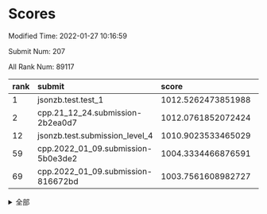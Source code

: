 # Scores

Modified Time: 2022-01-27 10:16:59

Submit Num: 207

All Rank Num: 89117

| rank |               submit               |       score        |       sigma        | pk_num |
| :--- | :--------------------------------- | :----------------- | :----------------- | :----- |
| 1    | jsonzb.test.test_1                 | 1012.5262473851988 | 0.7956478200537985 | 1720   |
| 2    | cpp.21_12_24.submission-2b2ea0d7   | 1012.0761852072424 | 0.8018148211280264 | 1721   |
| 12   | jsonzb.test.submission_level_4     | 1010.9023533465029 | 0.768870761776386  | 1727   |
| 59   | cpp.2022_01_09.submission-5b0e3de2 | 1004.3334466876591 | 0.7181406713609865 | 1722   |
| 69   | cpp.2022_01_09.submission-816672bd | 1003.7561608982727 | 0.7247508524347209 | 1720   |


<details>
<summary>全部</summary>

| rank |                 submit                 |       score        |       sigma        | pk_num |
| :--- | :------------------------------------- | :----------------- | :----------------- | :----- |
| 1    | jsonzb.test.test_1                     | 1012.5262473851988 | 0.7956478200537985 | 1720   |
| 2    | cpp.21_12_24.submission-2b2ea0d7       | 1012.0761852072424 | 0.8018148211280264 | 1721   |
| 3    | gobigger.level_3.submission_level_3_31 | 1012.0693559548702 | 0.7788549818486272 | 1723   |
| 4    | gobigger.level_3.submission_level_3_2  | 1011.9253066932985 | 0.7805426960626738 | 1726   |
| 5    | gobigger.level_3.submission_level_3_44 | 1011.6132767228679 | 0.7860585296582213 | 1723   |
| 6    | gobigger.level_3.submission_level_3_29 | 1011.5598525353735 | 0.7531371016249957 | 1721   |
| 7    | gobigger.level_3.submission_level_3_30 | 1011.2342777026084 | 0.75613263111451   | 1721   |
| 8    | gobigger.level_3.submission_level_3_49 | 1011.1577199466941 | 0.7793699501819527 | 1724   |
| 9    | gobigger.level_3.submission_level_3_20 | 1011.0731206184249 | 0.777767291545304  | 1723   |
| 10   | gobigger.level_3.submission_level_3_41 | 1011.0104063445132 | 0.7771293537979713 | 1722   |
| 11   | gobigger.level_3.submission_level_3_48 | 1010.9874597088591 | 0.7849114276220559 | 1725   |
| 12   | jsonzb.test.submission_level_4         | 1010.9023533465029 | 0.768870761776386  | 1727   |
| 13   | gobigger.level_3.submission_level_3_6  | 1010.8754402184617 | 0.766918308760337  | 1724   |
| 14   | gobigger.level_3.submission_level_3_42 | 1010.8070209979458 | 0.7843491835475317 | 1720   |
| 15   | gobigger.level_3.submission_level_3_26 | 1010.7695482654898 | 0.7884787860430874 | 1724   |
| 16   | gobigger.level_3.submission_level_3_43 | 1010.5831788114609 | 0.7715746189536945 | 1715   |
| 17   | gobigger.level_3.submission_level_3_11 | 1010.5664625888232 | 0.7566749593722858 | 1721   |
| 18   | gobigger.level_3.submission_level_3_40 | 1010.561513117076  | 0.7580317250282069 | 1726   |
| 19   | gobigger.level_3.submission_level_3_28 | 1010.5488405189851 | 0.7645869968976298 | 1723   |
| 20   | gobigger.level_3.submission_level_3_35 | 1010.5347025289174 | 0.7528529954364509 | 1722   |
| 21   | gobigger.level_3.submission_level_3_12 | 1010.4709531400365 | 0.7797254939491064 | 1725   |
| 22   | gobigger.level_3.submission_level_3_16 | 1010.4674564279958 | 0.7807949562909278 | 1720   |
| 23   | gobigger.level_3.submission_level_3_7  | 1010.4661463962732 | 0.7693927441151561 | 1723   |
| 24   | gobigger.level_3.submission_level_3_32 | 1010.3724721498768 | 0.7482445755090706 | 1723   |
| 25   | gobigger.level_3.submission_level_3_27 | 1010.3302700293915 | 0.7561459351774418 | 1721   |
| 26   | gobigger.level_3.submission_level_3_9  | 1010.2890573620427 | 0.747492103893311  | 1720   |
| 27   | gobigger.level_3.submission_level_3_10 | 1010.2585857903913 | 0.7564504018774645 | 1724   |
| 28   | gobigger.level_3.submission_level_3_0  | 1010.2498907952258 | 0.756145819571645  | 1717   |
| 29   | gobigger.level_3.submission_level_3_25 | 1010.1847924485152 | 0.7706107980264721 | 1722   |
| 30   | gobigger.level_3.submission_level_3_21 | 1010.1466686329841 | 0.7626588528309939 | 1721   |
| 31   | gobigger.level_3.submission_level_3_39 | 1010.0349324611122 | 0.7452920364617922 | 1727   |
| 32   | gobigger.level_3.submission_level_3_8  | 1009.9984258502237 | 0.7523554370255227 | 1720   |
| 33   | gobigger.level_3.submission_level_3_24 | 1009.9489613129357 | 0.7541314587285344 | 1724   |
| 34   | gobigger.level_3.submission_level_3_18 | 1009.8725022964742 | 0.7422246391172674 | 1723   |
| 35   | gobigger.level_3.submission_level_3_22 | 1009.8512836675545 | 0.7911491516296617 | 1724   |
| 36   | gobigger.level_3.submission_level_3_23 | 1009.8280083764377 | 0.7379120541726739 | 1724   |
| 37   | gobigger.level_3.submission_level_3_33 | 1009.8108748698561 | 0.7309636374555954 | 1727   |
| 38   | gobigger.level_3.submission_level_3_15 | 1009.7177080599632 | 0.7552416732983243 | 1718   |
| 39   | gobigger.level_3.submission_level_3_1  | 1009.6456815330704 | 0.7352416495171643 | 1719   |
| 40   | gobigger.level_3.submission_level_3_34 | 1009.5805617390487 | 0.7400994536334867 | 1723   |
| 41   | gobigger.level_3.submission_level_3_3  | 1009.4408260669873 | 0.7522590981256447 | 1721   |
| 42   | gobigger.level_3.submission_level_3_5  | 1009.3857374755544 | 0.7379745908160906 | 1723   |
| 43   | gobigger.level_3.submission_level_3_14 | 1009.2929477624609 | 0.7414889917435643 | 1719   |
| 44   | gobigger.level_3.submission_level_3_38 | 1009.2560493678178 | 0.7485424451804494 | 1718   |
| 45   | gobigger.level_3.submission_level_3_4  | 1009.1988023604745 | 0.7593648453163021 | 1721   |
| 46   | gobigger.level_3.submission_level_3_13 | 1009.1845911591091 | 0.7573962852734404 | 1723   |
| 47   | gobigger.level_3.submission_level_3_36 | 1009.1554098313597 | 0.7477158390461818 | 1725   |
| 48   | gobigger.level_3.submission_level_3_46 | 1009.1098661206292 | 0.7384416596556067 | 1722   |
| 49   | gobigger.level_3.submission_level_3_47 | 1009.0339795192558 | 0.7518510166211768 | 1725   |
| 50   | gobigger.level_3.submission_level_3_17 | 1008.8578868640594 | 0.7476628912746095 | 1720   |
| 51   | gobigger.level_3.submission_level_3_37 | 1008.6470302750819 | 0.7384346726435556 | 1716   |
| 52   | gobigger.level_3.submission_level_3_19 | 1007.9652849421858 | 0.7285481967130536 | 1718   |
| 53   | gobigger.level_3.submission_level_3_45 | 1007.68071051955   | 0.7300906692598711 | 1721   |
| 54   | gobigger.level_1.submission_level_1_20 | 1004.7538363653146 | 0.7243350697412083 | 1718   |
| 55   | gobigger.level_1.submission_level_1_23 | 1004.7528454176222 | 0.7387994046268125 | 1723   |
| 56   | gobigger.level_1.submission_level_1_40 | 1004.7354676528895 | 0.7286917409582212 | 1723   |
| 57   | gobigger.level_1.submission_level_1_45 | 1004.6630411382695 | 0.724061971266972  | 1720   |
| 58   | gobigger.level_1.submission_level_1_16 | 1004.5944646985785 | 0.7415931732737305 | 1719   |
| 59   | cpp.2022_01_09.submission-5b0e3de2     | 1004.3334466876591 | 0.7181406713609865 | 1722   |
| 60   | gobigger.level_1.submission_level_1_30 | 1004.1860189332745 | 0.735926538250422  | 1722   |
| 61   | gobigger.level_1.submission_level_1_7  | 1004.1714437760295 | 0.7227473327938655 | 1721   |
| 62   | gobigger.level_1.submission_level_1_47 | 1004.0852497651247 | 0.7238511534206641 | 1722   |
| 63   | gobigger.level_1.submission_level_1_27 | 1004.0774437688804 | 0.7215363008550526 | 1720   |
| 64   | gobigger.level_1.submission_level_1_36 | 1004.053485185899  | 0.708894871199283  | 1726   |
| 65   | gobigger.level_1.submission_level_1_6  | 1004.022137307444  | 0.7287289631634508 | 1722   |
| 66   | gobigger.level_1.submission_level_1_17 | 1003.9707230395292 | 0.7206422057346589 | 1720   |
| 67   | gobigger.level_1.submission_level_1_42 | 1003.781873698202  | 0.7147574726278088 | 1718   |
| 68   | gobigger.level_1.submission_level_1_43 | 1003.7674095484315 | 0.7249672849027987 | 1723   |
| 69   | cpp.2022_01_09.submission-816672bd     | 1003.7561608982727 | 0.7247508524347209 | 1720   |
| 70   | gobigger.level_1.submission_level_1_22 | 1003.7366472874227 | 0.7230290538202745 | 1724   |
| 71   | gobigger.level_1.submission_level_1_44 | 1003.6355977249677 | 0.7312597924111515 | 1724   |
| 72   | gobigger.level_1.submission_level_1_2  | 1003.6328552274119 | 0.717857552440549  | 1721   |
| 73   | gobigger.level_1.submission_level_1_3  | 1003.626963530521  | 0.7105676870346306 | 1729   |
| 74   | gobigger.level_1.submission_level_1_39 | 1003.5951432869849 | 0.7222856310605706 | 1727   |
| 75   | gobigger.level_1.submission_level_1_49 | 1003.5850168974706 | 0.725061378008361  | 1727   |
| 76   | gobigger.level_1.submission_level_1_5  | 1003.5442647193419 | 0.7123917350180328 | 1720   |
| 77   | gobigger.level_1.submission_level_1_1  | 1003.531856801598  | 0.7233062108524974 | 1727   |
| 78   | gobigger.level_1.submission_level_1_28 | 1003.4820160811746 | 0.7195548213071123 | 1721   |
| 79   | gobigger.level_1.submission_level_1_21 | 1003.4287941958377 | 0.722482465684176  | 1720   |
| 80   | gobigger.level_1.submission_level_1_34 | 1003.3063575888101 | 0.7231071339945484 | 1727   |
| 81   | gobigger.level_1.submission_level_1_26 | 1003.2720533960091 | 0.7221220627125926 | 1724   |
| 82   | gobigger.level_1.submission_level_1_11 | 1003.2508446362815 | 0.7209892285168863 | 1724   |
| 83   | gobigger.level_1.submission_level_1_32 | 1003.2459787533115 | 0.7103486415933529 | 1723   |
| 84   | gobigger.level_1.submission_level_1_18 | 1003.2459221572695 | 0.7320498237802406 | 1719   |
| 85   | gobigger.level_1.submission_level_1_19 | 1003.2259263176785 | 0.7129651557170614 | 1725   |
| 86   | gobigger.level_1.submission_level_1_38 | 1003.2072861883015 | 0.712051842466557  | 1717   |
| 87   | gobigger.level_1.submission_level_1_24 | 1003.1900714867256 | 0.7168070183694931 | 1722   |
| 88   | gobigger.level_1.submission_level_1_10 | 1003.1809675598417 | 0.7293734581894032 | 1722   |
| 89   | gobigger.level_1.submission_level_1_33 | 1003.1529742915552 | 0.7267296804562571 | 1723   |
| 90   | gobigger.level_1.submission_level_1_46 | 1003.0670117870548 | 0.7140539171600779 | 1724   |
| 91   | gobigger.level_1.submission_level_1_35 | 1003.0657565917234 | 0.7189456361150399 | 1721   |
| 92   | gobigger.level_1.submission_level_1_15 | 1003.0049520097986 | 0.710389700844627  | 1722   |
| 93   | gobigger.level_1.submission_level_1_41 | 1002.9813694442402 | 0.7081920854852288 | 1721   |
| 94   | gobigger.level_1.submission_level_1_13 | 1002.9608182772005 | 0.7148074027903616 | 1719   |
| 95   | gobigger.level_1.submission_level_1_25 | 1002.9389131053847 | 0.7182955796325882 | 1723   |
| 96   | gobigger.level_1.submission_level_1_37 | 1002.9308227389513 | 0.7181412480338656 | 1719   |
| 97   | gobigger.level_1.submission_level_1_14 | 1002.9286392509338 | 0.7119906258342299 | 1721   |
| 98   | gobigger.level_1.submission_level_1_9  | 1002.8238577768283 | 0.7088709439730158 | 1723   |
| 99   | gobigger.level_1.submission_level_1_48 | 1002.7087842436583 | 0.7210982064410514 | 1721   |
| 100  | gobigger.level_1.submission_level_1_8  | 1002.3627681514336 | 0.7156595543516788 | 1719   |
| 101  | gobigger.level_1.submission_level_1_4  | 1002.3088453208775 | 0.711496266117573  | 1730   |
| 102  | gobigger.level_1.submission_level_1_12 | 1002.2136941242275 | 0.7169598694216717 | 1725   |
| 103  | gobigger.level_1.submission_level_1_0  | 1002.0388300574865 | 0.7064899943046025 | 1717   |
| 104  | gobigger.level_1.submission_level_1_29 | 1001.9818236639667 | 0.7079172113284686 | 1722   |
| 105  | gobigger.level_1.submission_level_1_31 | 1001.3850610749816 | 0.7048733331529677 | 1725   |
| 106  | gobigger.random.submission_random_33   | 997.003472531468   | 0.712870616441137  | 1720   |
| 107  | gobigger.random.submission_random_14   | 996.9911682720308  | 0.7144446329767704 | 1721   |
| 108  | gobigger.random.submission_random_23   | 996.8590473372944  | 0.6984723126958706 | 1721   |
| 109  | gobigger.random.submission_random_48   | 996.8387441995009  | 0.7079395012545077 | 1721   |
| 110  | gobigger.random.submission_random_21   | 996.833868550062   | 0.7184808781434864 | 1723   |
| 111  | gobigger.random.submission_random_39   | 996.7019919470114  | 0.6953183314254164 | 1720   |
| 112  | gobigger.random.submission_random_30   | 996.6277479227678  | 0.6995187266025589 | 1722   |
| 113  | gobigger.random.submission_random_11   | 996.6185833536496  | 0.7195886518091079 | 1723   |
| 114  | gobigger.random.submission_random_19   | 996.545454536845   | 0.722014956026015  | 1723   |
| 115  | gobigger.random.submission_random_38   | 996.5194366744954  | 0.7059471390573212 | 1721   |
| 116  | gobigger.random.submission_random_6    | 996.4624705946381  | 0.7144999205969831 | 1724   |
| 117  | gobigger.random.submission_random_40   | 996.3939781146286  | 0.7102709416259798 | 1719   |
| 118  | gobigger.random.submission_random_28   | 996.3625682566534  | 0.7096090483394742 | 1720   |
| 119  | gobigger.random.submission_random_9    | 996.3032842227454  | 0.7134026925549124 | 1719   |
| 120  | gobigger.random.submission_random_31   | 996.1665580177469  | 0.7043052231638255 | 1727   |
| 121  | gobigger.random.submission_random_4    | 996.165256060284   | 0.7165313373389969 | 1726   |
| 122  | gobigger.random.submission_random_36   | 996.1308662751435  | 0.7115364195923493 | 1724   |
| 123  | gobigger.random.submission_random_44   | 996.1227865018304  | 0.7090342273644429 | 1719   |
| 124  | gobigger.random.submission_random_35   | 996.0531446091431  | 0.7044082625657819 | 1723   |
| 125  | gobigger.random.submission_random_46   | 996.0113590604432  | 0.7325736055416879 | 1723   |
| 126  | gobigger.random.submission_random_41   | 995.9943651304062  | 0.7129222742475868 | 1726   |
| 127  | gobigger.random.submission_random_45   | 995.9873190222866  | 0.7214787561372623 | 1727   |
| 128  | gobigger.random.submission_random_29   | 995.9763478258177  | 0.718368074169081  | 1718   |
| 129  | gobigger.random.submission_random_37   | 995.9087107939316  | 0.7120943281890217 | 1725   |
| 130  | gobigger.random.submission_random_5    | 995.8721984290836  | 0.710639366299792  | 1725   |
| 131  | gobigger.random.submission_random_22   | 995.8029575756349  | 0.7055916152712176 | 1725   |
| 132  | gobigger.random.submission_random_43   | 995.798025272722   | 0.7183411140889187 | 1722   |
| 133  | gobigger.random.submission_random_18   | 995.687854836665   | 0.7039972914377893 | 1721   |
| 134  | gobigger.random.submission_random_3    | 995.6477143042122  | 0.7101828982928697 | 1720   |
| 135  | gobigger.random.submission_random_13   | 995.5939209521082  | 0.7120285752032441 | 1725   |
| 136  | gobigger.random.submission_random_32   | 995.5837388759662  | 0.7361988821422724 | 1724   |
| 137  | gobigger.random.submission_random_34   | 995.4618075774544  | 0.7118583618718709 | 1720   |
| 138  | gobigger.random.submission_random_12   | 995.4602045421437  | 0.7211861957281082 | 1723   |
| 139  | gobigger.random.submission_random_47   | 995.4519582409586  | 0.729514113125056  | 1723   |
| 140  | gobigger.random.submission_random_25   | 995.4364209500475  | 0.7051328440212536 | 1722   |
| 141  | gobigger.random.submission_random_1    | 995.4243659101572  | 0.7233607038350613 | 1719   |
| 142  | gobigger.random.submission_random_49   | 995.3999413810901  | 0.7080742424578421 | 1718   |
| 143  | gobigger.random.submission_random_42   | 995.3016174461635  | 0.7073039582066869 | 1723   |
| 144  | gobigger.random.submission_random_24   | 995.2552415828682  | 0.7052114877119515 | 1723   |
| 145  | gobigger.random.submission_random_2    | 995.2488778227413  | 0.7177740927209254 | 1722   |
| 146  | gobigger.random.submission_random_15   | 995.2209816240954  | 0.7279836295331794 | 1721   |
| 147  | gobigger.random.submission_random_16   | 995.1844996526723  | 0.7220230223441578 | 1723   |
| 148  | gobigger.random.submission_random_10   | 995.1311805820355  | 0.7174323530280045 | 1726   |
| 149  | gobigger.random.submission_random_8    | 995.0676116353669  | 0.711616562424547  | 1723   |
| 150  | gobigger.random.submission_random_26   | 995.0615536885476  | 0.7207717261918781 | 1719   |
| 151  | gobigger.random.submission_random_7    | 995.0540231613088  | 0.715690066505944  | 1718   |
| 152  | gobigger.random.submission_random_17   | 994.9630981330156  | 0.7113603074125131 | 1723   |
| 153  | gobigger.random.submission_random_27   | 994.9622081642816  | 0.716220788578076  | 1719   |
| 154  | gobigger.level_2.submission_level_2_39 | 994.6635296004908  | 0.7495036648649771 | 1724   |
| 155  | gobigger.random.submission_random_20   | 994.5160171747118  | 0.7279381642081468 | 1718   |
| 156  | gobigger.random.submission_random_0    | 993.9286972220297  | 0.7082395981900773 | 1722   |
| 157  | gobigger.level_2.submission_level_2_1  | 993.5679041034972  | 0.7462951697309674 | 1720   |
| 158  | gobigger.level_2.submission_level_2_2  | 993.5222790956253  | 0.732411211092666  | 1722   |
| 159  | gobigger.level_2.submission_level_2_13 | 993.3858444721519  | 0.7417874393814406 | 1726   |
| 160  | gobigger.level_2.submission_level_2_46 | 993.2873142294163  | 0.7270424368583454 | 1721   |
| 161  | gobigger.level_2.submission_level_2_29 | 993.1755196737735  | 0.7256089149223418 | 1726   |
| 162  | gobigger.level_2.submission_level_2_17 | 993.027915856657   | 0.7365919504638136 | 1722   |
| 163  | gobigger.level_2.submission_level_2_23 | 992.8960827653362  | 0.7386507171348021 | 1717   |
| 164  | gobigger.level_2.submission_level_2_25 | 992.7438163589206  | 0.7416617575475237 | 1722   |
| 165  | gobigger.level_2.submission_level_2_41 | 992.6586228001867  | 0.7362294206075257 | 1723   |
| 166  | gobigger.level_2.submission_level_2_34 | 992.4487076891938  | 0.7586785897113032 | 1720   |
| 167  | gobigger.level_2.submission_level_2_11 | 992.4179233951876  | 0.7450592869277647 | 1724   |
| 168  | gobigger.level_2.submission_level_2_31 | 992.3550572544415  | 0.7596185529566429 | 1720   |
| 169  | gobigger.level_2.submission_level_2_15 | 992.3114440809188  | 0.7429387768901935 | 1719   |
| 170  | gobigger.level_2.submission_level_2_0  | 992.2564116784744  | 0.7479791402610859 | 1720   |
| 171  | gobigger.level_2.submission_level_2_38 | 992.2560403105169  | 0.7551762063289827 | 1721   |
| 172  | gobigger.level_2.submission_level_2_26 | 992.2006578887981  | 0.73846679357247   | 1721   |
| 173  | gobigger.level_2.submission_level_2_9  | 992.1755652604274  | 0.7435120695888804 | 1729   |
| 174  | gobigger.level_2.submission_level_2_24 | 992.1389357639835  | 0.7416803188967477 | 1723   |
| 175  | gobigger.level_2.submission_level_2_49 | 992.0559547987278  | 0.7350861880651188 | 1728   |
| 176  | gobigger.level_2.submission_level_2_3  | 992.0240691554707  | 0.7462030578974053 | 1718   |
| 177  | gobigger.level_2.submission_level_2_5  | 992.0237399965797  | 0.7501589521035059 | 1719   |
| 178  | gobigger.level_2.submission_level_2_21 | 991.9191703068554  | 0.7477349834986897 | 1720   |
| 179  | gobigger.level_2.submission_level_2_32 | 991.8795567909011  | 0.7394027270603477 | 1727   |
| 180  | gobigger.level_2.submission_level_2_6  | 991.8675903972457  | 0.7373490212160614 | 1723   |
| 181  | gobigger.level_2.submission_level_2_27 | 991.8514962889434  | 0.7400929976113166 | 1725   |
| 182  | gobigger.level_2.submission_level_2_36 | 991.7450891831498  | 0.7510533773952068 | 1727   |
| 183  | gobigger.level_2.submission_level_2_18 | 991.6837699287626  | 0.7640637052514123 | 1719   |
| 184  | gobigger.level_2.submission_level_2_10 | 991.6191814832669  | 0.7530798336756861 | 1718   |
| 185  | gobigger.level_2.submission_level_2_8  | 991.5480476394765  | 0.7481159681835657 | 1719   |
| 186  | gobigger.level_2.submission_level_2_20 | 991.4885269303663  | 0.7696392028768995 | 1716   |
| 187  | gobigger.level_2.submission_level_2_7  | 991.479789197077   | 0.7434001787084523 | 1724   |
| 188  | gobigger.level_2.submission_level_2_12 | 991.4563261647693  | 0.7416292269881305 | 1724   |
| 189  | gobigger.level_2.submission_level_2_35 | 991.411560704655   | 0.7576202291505129 | 1724   |
| 190  | gobigger.level_2.submission_level_2_4  | 991.404458765115   | 0.7627374740001083 | 1727   |
| 191  | gobigger.level_2.submission_level_2_22 | 991.2627229820603  | 0.7524920612720515 | 1721   |
| 192  | gobigger.level_2.submission_level_2_48 | 991.239609743308   | 0.7459024540489189 | 1719   |
| 193  | gobigger.level_2.submission_level_2_47 | 990.9966750080625  | 0.7574826900318199 | 1718   |
| 194  | gobigger.level_2.submission_level_2_14 | 990.8717704710948  | 0.7291228391953471 | 1723   |
| 195  | gobigger.level_2.submission_level_2_33 | 990.7742046742472  | 0.773414422508114  | 1724   |
| 196  | gobigger.level_2.submission_level_2_40 | 990.7665645048754  | 0.7590859693867927 | 1721   |
| 197  | gobigger.level_2.submission_level_2_37 | 990.7662479520287  | 0.7667733353862896 | 1722   |
| 198  | gobigger.level_2.submission_level_2_19 | 990.748049930775   | 0.7520948008860346 | 1722   |
| 199  | gobigger.level_2.submission_level_2_16 | 990.7140063815142  | 0.7522178373805605 | 1720   |
| 200  | gobigger.level_2.submission_level_2_42 | 990.5977898366492  | 0.750032796195583  | 1724   |
| 201  | gobigger.level_2.submission_level_2_44 | 990.5665732619225  | 0.7598505630622162 | 1725   |
| 202  | gobigger.level_2.submission_level_2_45 | 990.5631700867322  | 0.798588196102702  | 1726   |
| 203  | gobigger.level_2.submission_level_2_28 | 990.3518053432831  | 0.7753589497669333 | 1724   |
| 204  | gobigger.level_2.submission_level_2_30 | 990.3096791829705  | 0.7637062455346467 | 1717   |
| 205  | gobigger.level_2.submission_level_2_43 | 989.624856397903   | 0.755516722139882  | 1723   |
| 206  | gobigger.none.submission_none_1        | 979.0323778431729  | 1.2023864042671877 | 1718   |
| 207  | gobigger.none.submission_none_0        | 975.43328395548    | 1.3037001798723347 | 1719   |

</details>
